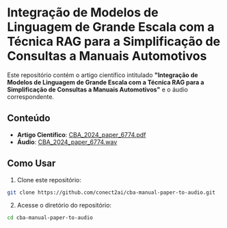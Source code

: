 # Integração de Modelos de Linguagem de Grande Escala com a Técnica RAG para a Simplificação de Consultas a Manuais Automotivos

Este repositório contém o artigo científico intitulado **"Integração de Modelos de Linguagem de Grande Escala com a Técnica RAG para a Simplificação de Consultas a Manuais Automotivos"** e o áudio correspondente.

## Conteúdo

- **Artigo Científico**: [CBA_2024_paper_6774.pdf](./CBA_2024_paper_6774.pdf)
- **Áudio**: [CBA_2024_paper_6774.wav](./CBA_2024_paper_6774.wav)

## Como Usar

1. Clone este repositório:
```bash
git clone https://github.com/conect2ai/cba-manual-paper-to-audio.git
```
2. Acesse o diretório do repositório:
```bash
cd cba-manual-paper-to-audio 
```
